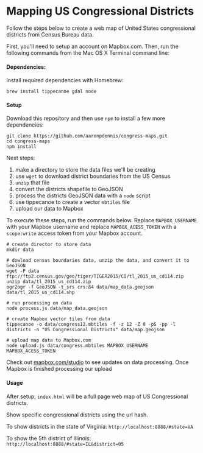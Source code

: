 # Mapping US Congressional Districts

Follow the steps below to create a web map of United States congressional districts from Census Bureau data.

First, you'll need to setup an account on Mapbox.com. Then, run the following commands from the Mac OS X Terminal command line:

#### Dependencies:

Install required dependencies with Homebrew:

```
brew install tippecanoe gdal node
```

#### Setup

Download this repository and then use `npm` to install a few more dependencies:

```
git clone https://github.com/aaronpdennis/congress-maps.git
cd congress-maps
npm install
```

Next steps: 

1. make a directory to store the data files we'll be creating
2. use `wget` to download district boundaries from the US Census
3. `unzip` that file
4. convert the districts shapefile to GeoJSON
5. process the districts GeoJSON data with a `node` script
6. use tippecanoe to create a vector `mbtiles` file
7. upload our data to Mapbox

To execute these steps, run the commands below. Replace `MAPBOX_USERNAME` with your Mapbox username and replace `MAPBOX_ACESS_TOKEN` with a `scope:write` access token from your Mapbox account.

```
# create director to store data
mkdir data

# dowload census boundaries data, unzip the data, and convert it to GeoJSON
wget -P data ftp://ftp2.census.gov/geo/tiger/TIGER2015/CD/tl_2015_us_cd114.zip
unzip data/tl_2015_us_cd114.zip
ogr2ogr -f GeoJSON -t_srs crs:84 data/map_data.geojson data/tl_2015_us_cd114.shp

# run processing on data
node process.js data/map_data.geojson

# create Mapbox vector tiles from data
tippecanoe -o data/congress12.mbtiles -f -z 12 -Z 0 -pS -pp -l districts -n "US Congressional Districts" data/map.geojson

# upload map data to Mapbox.com
node upload.js data/congress.mbtiles MAPBOX_USERNAME MAPBOX_ACESS_TOKEN
```

Check out [mapbox.com/studio](www.mapbox.com/studio) to see updates on data processing. Once Mapbox is finished processing our upload

#### Usage

After setup, `index.html` will be a full page web map of US Congressional districts.

Show specific congressional districts using the url hash.

To show districts in the state of Virginia: `http://localhost:8888/#state=VA`

To show the 5th district of Illinois: `http://localhost:8888/#state=IL&district=05`
